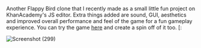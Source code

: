 Another Flappy Bird clone that I recently made as a small little fun project on KhanAcademy's JS editor.
Extra things added are sound, GUI, aesthetics and improved overall performance and feel of the game for a fun gameplay experience.
You can try the game [here](https://www.khanacademy.org/computer-programming/flappy-bird/5954086264946688) and create a spin off of it too. [:

![Screenshot (299)](https://user-images.githubusercontent.com/116943667/224549159-68d81d22-54f0-4cd9-bbc1-950f83b6ab6e.png)
